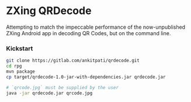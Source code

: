 # ZXing QRDecode

Attempting to match the impeccable performance of the now-unpublished ZXing
Android app in decoding QR Codes, but on the command line.

### Kickstart
```bash
git clone https://gitlab.com/ankitpati/qrdecode.git
cd rpg
mvn package
cp target/qrdecode-1.0-jar-with-dependencies.jar qrdecode.jar

# `qrcode.jpg` must be supplied by the user
java -jar qrdecode.jar qrcode.jpg
```
